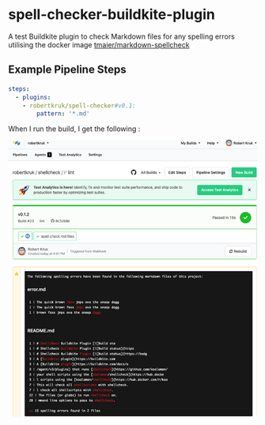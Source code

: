 # spell-checker-buildkite-plugin

A test Buildkite plugin to check Markdown files for any  spelling errors utilising the docker image [tmaier/markdown-spellcheck](https://hub.docker.com/r/tmaier/markdown-spellcheck)

## Example Pipeline Steps

```yaml
steps:
  - plugins:
    - robertkruk/spell-checker#v0.1:
        pattern: '*.md'
```

When I run the build, I get the following :

 ![warning](assets/warning.png)